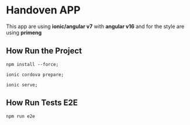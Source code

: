 # Handoven APP
This app are using **ionic/angular v7** with **angular v16** and for the style are using **primeng**
## How Run the Project
`npm install --force;`

`ionic cordova prepare;`

`ionic serve;`

## How Run Tests E2E
`npm run e2e`